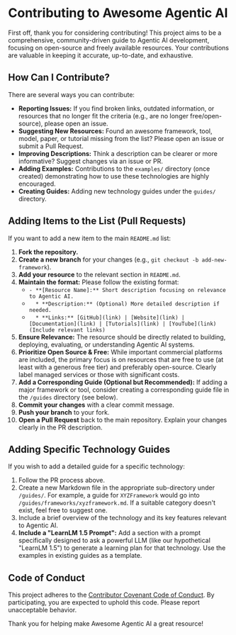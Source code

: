 # Contributing to Awesome Agentic AI

First off, thank you for considering contributing! This project aims to be a comprehensive, community-driven guide to Agentic AI development, focusing on open-source and freely available resources. Your contributions are valuable in keeping it accurate, up-to-date, and exhaustive.

## How Can I Contribute?

There are several ways you can contribute:

*   **Reporting Issues:** If you find broken links, outdated information, or resources that no longer fit the criteria (e.g., are no longer free/open-source), please open an issue.
*   **Suggesting New Resources:** Found an awesome framework, tool, model, paper, or tutorial missing from the list? Please open an issue or submit a Pull Request.
*   **Improving Descriptions:** Think a description can be clearer or more informative? Suggest changes via an issue or PR.
*   **Adding Examples:** Contributions to the `examples/` directory (once created) demonstrating how to use these technologies are highly encouraged.
*   **Creating Guides:** Adding new technology guides under the `guides/` directory.

## Adding Items to the List (Pull Requests)

If you want to add a new item to the main `README.md` list:

1.  **Fork the repository.**
2.  **Create a new branch** for your changes (e.g., `git checkout -b add-new-framework`).
3.  **Add your resource** to the relevant section in `README.md`.
4.  **Maintain the format:** Please follow the existing format:
    *   `- **[Resource Name]:** Short description focusing on relevance to Agentic AI.`
    *   `  * **Description:** (Optional) More detailed description if needed.`
    *   `  * **Links:** [GitHub](link) | [Website](link) | [Documentation](link) | [Tutorials](link) | [YouTube](link) (Include relevant links)`
5.  **Ensure Relevance:** The resource should be directly related to building, deploying, evaluating, or understanding Agentic AI systems.
6.  **Prioritize Open Source & Free:** While important commercial platforms are included, the primary focus is on resources that are free to use (at least with a generous free tier) and preferably open-source. Clearly label managed services or those with significant costs.
7.  **Add a Corresponding Guide (Optional but Recommended):** If adding a major framework or tool, consider creating a corresponding guide file in the `/guides` directory (see below).
8.  **Commit your changes** with a clear commit message.
9.  **Push your branch** to your fork.
10. **Open a Pull Request** back to the main repository. Explain your changes clearly in the PR description.

## Adding Specific Technology Guides

If you wish to add a detailed guide for a specific technology:

1.  Follow the PR process above.
2.  Create a new Markdown file in the appropriate sub-directory under `/guides/`. For example, a guide for `XYZFramework` would go into `/guides/frameworks/xyzframework.md`. If a suitable category doesn't exist, feel free to suggest one.
3.  Include a brief overview of the technology and its key features relevant to Agentic AI.
4.  **Include a "LearnLM 1.5 Prompt":** Add a section with a prompt specifically designed to ask a powerful LLM (like our hypothetical "LearnLM 1.5") to generate a learning plan for that technology. Use the examples in existing guides as a template.

## Code of Conduct

This project adheres to the [Contributor Covenant Code of Conduct](https://www.contributor-covenant.org/version/2/1/code_of_conduct/). By participating, you are expected to uphold this code. Please report unacceptable behavior.

Thank you for helping make Awesome Agentic AI a great resource!
